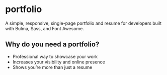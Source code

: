 # portfolio
A simple, responsive, single-page portfolio and resume for developers built with Bulma, Sass, and Font Awesome.

## Why do you need a portfolio?
- Professional way to showcase your work
- Increases your visibility and online presence
- Shows you’re more than just a resume
